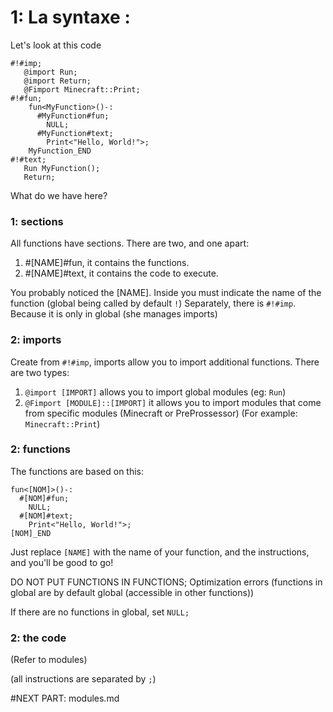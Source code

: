# 1: La syntaxe :

Let's look at this code

```minjs
#!#imp;
   @import Run;
   @import Return;
   @Fimport Minecraft::Print;
#!#fun;
    fun<MyFunction>()-:
      #MyFunction#fun;
        NULL;
      #MyFunction#text;
        Print<"Hello, World!">;
    MyFunction_END
#!#text;
   Run MyFunction();
   Return;
```

What do we have here?

### 1: sections

All functions have sections.
There are two, and one apart:

1. #[NAME]#fun, it contains the functions.
2. #[NAME]#text, it contains the code to execute.

You probably noticed the [NAME]. Inside you must indicate the name of the function (global being called by default `!`)
Separately, there is `#!#imp`. Because it is only in global
(she manages imports)

### 2: imports

Create from `#!#imp`, imports allow you to import additional functions. There are two types:

1. `@import [IMPORT]` allows you to import global modules (eg: `Run`)
2. `@Fimport [MODULE]::[IMPORT]` it allows you to import modules that come from specific modules (Minecraft or PreProssessor) (For example: `Minecraft::Print`)

### 2: functions

The functions are based on this:

```minjs
fun<[NOM]>()-:
  #[NOM]#fun;
    NULL;
  #[NOM]#text;
    Print<"Hello, World!">;
[NOM]_END
```

Just replace `[NAME]` with the name of your function, and the instructions, and you'll be good to go!

DO NOT PUT FUNCTIONS IN FUNCTIONS; Optimization errors (functions in global are by default global (accessible in other functions))

If there are no functions in global, set `NULL;`

### 2: the code

(Refer to modules)

(all instructions are separated by `;`)

#NEXT PART: modules.md
